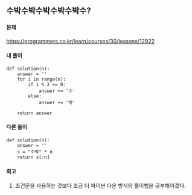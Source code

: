 ## 수박수박수박수박수박수?

#### 문제
https://programmers.co.kr/learn/courses/30/lessons/12922

#### 내 풀이
``` python3
def solution(n):
    answer = ''
    for i in range(n):
        if i % 2 == 0:
            answer += '수'
        else:
            answer += '박'

    return answer
```

#### 다른 풀이
``` python3
def solution(n):
    answer = ''
    s = "수박" * n
    return s[:n]
```

#### 회고
1. 조건문을 사용하는 것보다 조금 더 파이썬 다운 방식의 풀이법을 공부해야겠다.
